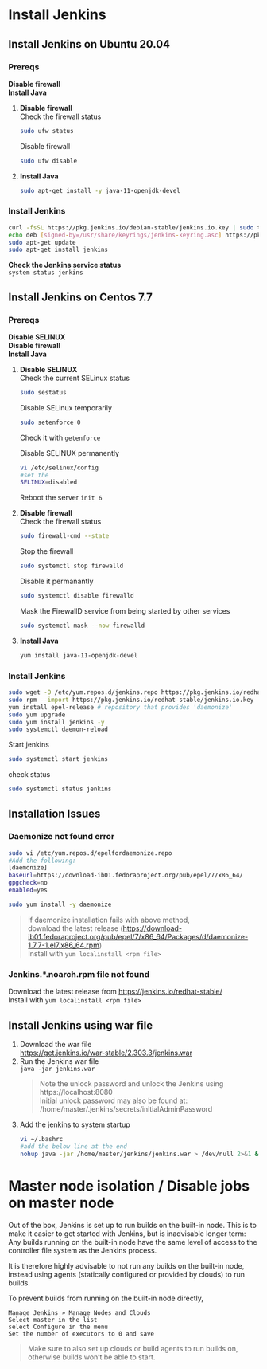 # Install Jenkins
## Install Jenkins on Ubuntu 20.04
### Prereqs
**Disable firewall**  
**Install Java**

1. **Disable firewall**  
   Check the firewall status
   ```sh
   sudo ufw status
   ```
   Disable firewall
   ```sh
   sudo ufw disable
   ```
3. **Install Java**
   ```sh
   sudo apt-get install -y java-11-openjdk-devel
   ```
### Install Jenkins
```sh
curl -fsSL https://pkg.jenkins.io/debian-stable/jenkins.io.key | sudo tee /usr/share/keyrings/jenkins-keyring.asc > /dev/null
echo deb [signed-by=/usr/share/keyrings/jenkins-keyring.asc] https://pkg.jenkins.io/debian-stable binary/ | sudo tee /etc/apt/sources.list.d/jenkins.list > /dev/null
sudo apt-get update
sudo apt-get install jenkins
```
**Check the Jenkins service status**  
`system status jenkins`

## Install Jenkins on Centos 7.7
### Prereqs
**Disable SELINUX**  
**Disable firewall**  
**Install Java**
1. **Disable SELINUX**    
   Check the current SELinux status
   ```sh
   sudo sestatus
   ```
   Disable SELinux temporarily
   ```sh
   sudo setenforce 0
   ```
   Check it with `getenforce`  
   
   Disable SELINUX permanently
   ```sh
   vi /etc/selinux/config
   #set the
   SELINUX=disabled
   ```
   Reboot the server `init 6`  
2. **Disable firewall**  
   Check the firewall status
   ```sh
   sudo firewall-cmd --state
   ```
   Stop the firewall
   ```sh
   sudo systemctl stop firewalld
   ```
   Disable it permanantly
   ```sh
   sudo systemctl disable firewalld
   ```
   Mask the FirewallD service from being started by other services
   ```sh
   sudo systemctl mask --now firewalld
   ```
3. **Install Java**
   ```sh
   yum install java-11-openjdk-devel
   ```
### Install Jenkins
```sh
sudo wget -O /etc/yum.repos.d/jenkins.repo https://pkg.jenkins.io/redhat-stable/jenkins.repo
sudo rpm --import https://pkg.jenkins.io/redhat-stable/jenkins.io.key
yum install epel-release # repository that provides 'daemonize'
sudo yum upgrade
sudo yum install jenkins -y
sudo systemctl daemon-reload
```
Start jenkins
```sh
sudo systemctl start jenkins
```
check status
```sh
sudo systemctl status jenkins
```

## Installation Issues
### Daemonize not found error
```sh
sudo vi /etc/yum.repos.d/epelfordaemonize.repo 
#Add the following:
[daemonize]
baseurl=https://download-ib01.fedoraproject.org/pub/epel/7/x86_64/
gpgcheck=no
enabled=yes
```
```sh
sudo yum install -y daemonize
```
> If daemonize installation fails with above method,  
> download the latest release (https://download-ib01.fedoraproject.org/pub/epel/7/x86_64/Packages/d/daemonize-1.7.7-1.el7.x86_64.rpm)  
> Install with `yum localinstall <rpm file>`  

### Jenkins.*.noarch.rpm file not found
Download the latest release from https://jenkins.io/redhat-stable/  
Install with `yum localinstall <rpm file>`  

## Install Jenkins using war file
1. Download the war file  
   https://get.jenkins.io/war-stable/2.303.3/jenkins.war
2. Run the Jenkins war file  
   `java -jar jenkins.war`
   > Note the unlock password and unlock the Jenkins using https://localhost:8080  
   > Initial unlock password may also be found at: /home/master/.jenkins/secrets/initialAdminPassword  
3. Add the jenkins to system startup
   ```sh
   vi ~/.bashrc
   #add the below line at the end
   nohup java -jar /home/master/jenkins/jenkins.war > /dev/null 2>&1 &
   ```
# Master node isolation / Disable jobs on master node
Out of the box, Jenkins is set up to run builds on the built-in node. This is to make it easier to get started with Jenkins, but is inadvisable longer term: Any builds running on the built-in node have the same level of access to the controller file system as the Jenkins process.

It is therefore highly advisable to not run any builds on the built-in node, instead using agents (statically configured or provided by clouds) to run builds.

To prevent builds from running on the built-in node directly, 
```navigate to 
Manage Jenkins » Manage Nodes and Clouds
Select master in the list
select Configure in the menu 
Set the number of executors to 0 and save
```
> Make sure to also set up clouds or build agents to run builds on, otherwise builds won’t be able to start.  
